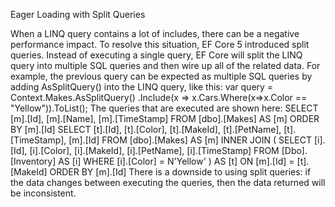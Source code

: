 Eager Loading with Split Queries

When a LINQ query contains a lot of includes, there can be a negative performance impact. To resolve this
situation, EF Core 5 introduced split queries. Instead of executing a single query, EF Core will split the LINQ
query into multiple SQL queries and then wire up all of the related data. For example, the previous query can
be expected as multiple SQL queries by adding AsSplitQuery() into the LINQ query, like this:
var query = Context.Makes.AsSplitQuery()
.Include(x => x.Cars.Where(x=>x.Color == "Yellow")).ToList();
The queries that are executed are shown here:
SELECT [m].[Id], [m].[Name], [m].[TimeStamp]
FROM [dbo].[Makes] AS [m]
ORDER BY [m].[Id]
SELECT [t].[Id], [t].[Color], [t].[MakeId], [t].[PetName], [t].[TimeStamp], [m].[Id]
FROM [dbo].[Makes] AS [m]
INNER JOIN (
SELECT [i].[Id], [i].[Color], [i].[MakeId], [i].[PetName], [i].[TimeStamp]
FROM [Dbo].[Inventory] AS [i]
WHERE [i].[Color] = N'Yellow'
) AS [t] ON [m].[Id] = [t].[MakeId]
ORDER BY [m].[Id]
There is a downside to using split queries: if the data changes between executing the queries, then the
data returned will be inconsistent.


